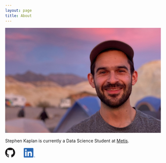 ```yaml
---
layout: page
title: About
---
```



![Stephen Photo](images/stephen_photo.png)


Stephen Kaplan is currently a Data Science Student at [Metis](https://www.thisismetis.com/).


[![Github](images/github_logo.png)](https://github.com/stephenjkaplan) 
&nbsp; &nbsp; &nbsp; [![Github](images/linkedin_logo.png)](https://www.linkedin.com/in/kaplanstephen/)